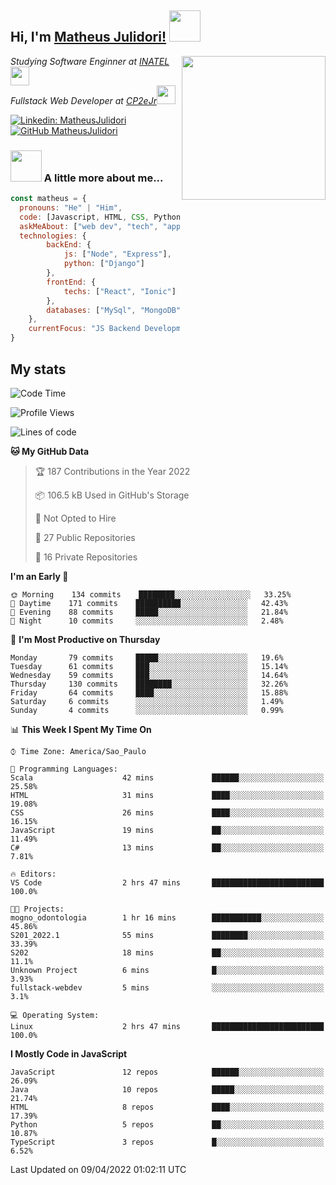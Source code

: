 <h2> Hi, I'm <a href="https://matheusjulidori.github.io" target="_blank">Matheus Julidori!</a> <img src="https://media.giphy.com/media/12oufCB0MyZ1Go/giphy.gif" width="50"></h2>
<img align='right' src="https://media.giphy.com/media/3oKIPnAiaMCws8nOsE/giphy.gif" width="230" height="auto">
<p><em>Studying Software Enginner at <a href="http://www.inatel.br" target="_blank">INATEL</a><img src="https://media.giphy.com/media/fYSnHlufseco8Fh93Z/giphy.gif" width="30"></br>
  Fullstack Web Developer at <a href="http://www.cp2ejr.com.br" target="_blank">CP2eJr</a><img src="https://media.giphy.com/media/WUlplcMpOCEmTGBtBW/giphy.gif" width="30"> 
</em></p>

[![Linkedin: MatheusJulidori](https://img.shields.io/badge/-MatheusJulidori-blue?style=flat-square&logo=Linkedin&logoColor=white&link=https://www.linkedin.com/in/MatheusJulidori/)](https://www.linkedin.com/in/MatheusJulidori/)
[![GitHub MatheusJulidori](https://img.shields.io/github/followers/matheusjulidori?label=follow&style=social)](https://github.com/MatheusJulidori)


### <img src="https://media.giphy.com/media/VgCDAzcKvsR6OM0uWg/giphy.gif" width="50"> A little more about me...  

```javascript
const matheus = {
  pronouns: "He" | "Him",
  code: [Javascript, HTML, CSS, Python, Java, C++, C],
  askMeAbout: ["web dev", "tech", "app dev", "games"],
  technologies: {
        backEnd: {
            js: ["Node", "Express"],
            python: ["Django"]
        },
        frontEnd: {
            techs: ["React", "Ionic"]
        },
        databases: ["MySql", "MongoDB","PostgreSQL"],
    },
    currentFocus: "JS Backend Development",
}
```
<h2>My stats</h2>

<!--START_SECTION:waka-->
![Code Time](http://img.shields.io/badge/Code%20Time-129%20hrs%2043%20mins-blue)

![Profile Views](http://img.shields.io/badge/Profile%20Views-2-blue)

![Lines of code](https://img.shields.io/badge/From%20Hello%20World%20I%27ve%20Written-556%20Thousand%20lines%20of%20code-blue)

**🐱 My GitHub Data** 

> 🏆 187 Contributions in the Year 2022
 > 
> 📦 106.5 kB Used in GitHub's Storage 
 > 
> 🚫 Not Opted to Hire
 > 
> 📜 27 Public Repositories 
 > 
> 🔑 16 Private Repositories  
 > 
**I'm an Early 🐤** 

```text
🌞 Morning    134 commits    ████████░░░░░░░░░░░░░░░░░   33.25% 
🌆 Daytime    171 commits    ██████████░░░░░░░░░░░░░░░   42.43% 
🌃 Evening    88 commits     █████░░░░░░░░░░░░░░░░░░░░   21.84% 
🌙 Night      10 commits     ░░░░░░░░░░░░░░░░░░░░░░░░░   2.48%

```
📅 **I'm Most Productive on Thursday** 

```text
Monday       79 commits     █████░░░░░░░░░░░░░░░░░░░░   19.6% 
Tuesday      61 commits     ███░░░░░░░░░░░░░░░░░░░░░░   15.14% 
Wednesday    59 commits     ███░░░░░░░░░░░░░░░░░░░░░░   14.64% 
Thursday     130 commits    ████████░░░░░░░░░░░░░░░░░   32.26% 
Friday       64 commits     ████░░░░░░░░░░░░░░░░░░░░░   15.88% 
Saturday     6 commits      ░░░░░░░░░░░░░░░░░░░░░░░░░   1.49% 
Sunday       4 commits      ░░░░░░░░░░░░░░░░░░░░░░░░░   0.99%

```


📊 **This Week I Spent My Time On** 

```text
⌚︎ Time Zone: America/Sao_Paulo

💬 Programming Languages: 
Scala                    42 mins             ██████░░░░░░░░░░░░░░░░░░░   25.58% 
HTML                     31 mins             ████░░░░░░░░░░░░░░░░░░░░░   19.08% 
CSS                      26 mins             ████░░░░░░░░░░░░░░░░░░░░░   16.15% 
JavaScript               19 mins             ██░░░░░░░░░░░░░░░░░░░░░░░   11.49% 
C#                       13 mins             ██░░░░░░░░░░░░░░░░░░░░░░░   7.81%

🔥 Editors: 
VS Code                  2 hrs 47 mins       █████████████████████████   100.0%

🐱‍💻 Projects: 
mogno_odontologia        1 hr 16 mins        ███████████░░░░░░░░░░░░░░   45.86% 
S201_2022.1              55 mins             ████████░░░░░░░░░░░░░░░░░   33.39% 
S202                     18 mins             ██░░░░░░░░░░░░░░░░░░░░░░░   11.1% 
Unknown Project          6 mins              █░░░░░░░░░░░░░░░░░░░░░░░░   3.93% 
fullstack-webdev         5 mins              ░░░░░░░░░░░░░░░░░░░░░░░░░   3.1%

💻 Operating System: 
Linux                    2 hrs 47 mins       █████████████████████████   100.0%

```

**I Mostly Code in JavaScript** 

```text
JavaScript               12 repos            ██████░░░░░░░░░░░░░░░░░░░   26.09% 
Java                     10 repos            █████░░░░░░░░░░░░░░░░░░░░   21.74% 
HTML                     8 repos             ████░░░░░░░░░░░░░░░░░░░░░   17.39% 
Python                   5 repos             ██░░░░░░░░░░░░░░░░░░░░░░░   10.87% 
TypeScript               3 repos             █░░░░░░░░░░░░░░░░░░░░░░░░   6.52%

```



 Last Updated on 09/04/2022 01:02:11 UTC
<!--END_SECTION:waka-->
